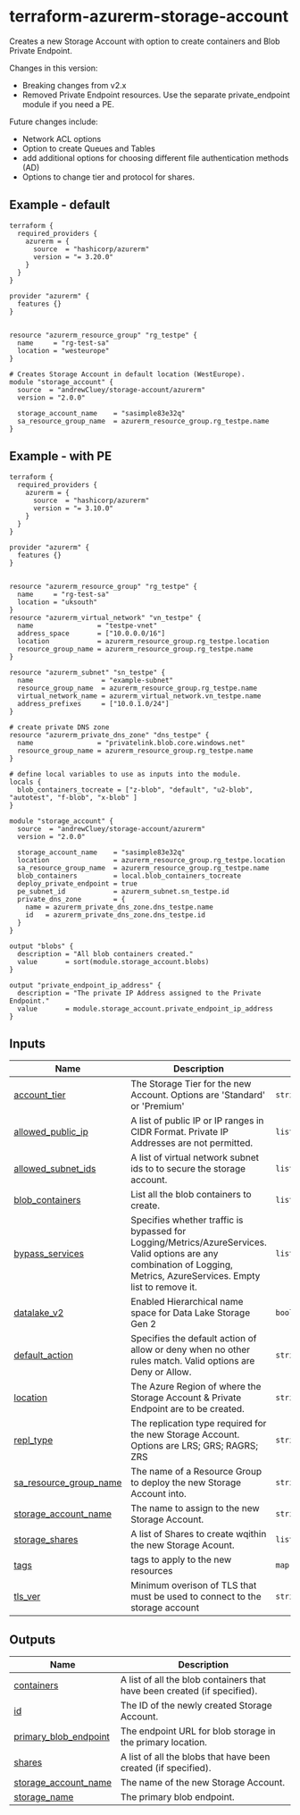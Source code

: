 <!-- BEGIN_TF_DOCS -->
# terraform-azurerm-storage-account

Creates a new Storage Account with option to create containers and Blob Private Endpoint.

Changes in this version:
  - Breaking changes from v2.x
  - Removed Private Endpoint resources. Use the separate private\_endpoint module if you need a PE.

Future changes include:
  - Network ACL options
  - Option to create Queues and Tables
  - add additional options for choosing different file authentication methods (AD)
  - Options to change tier and protocol for shares.

## Example - default
```hcl
terraform {
  required_providers {
    azurerm = {
      source  = "hashicorp/azurerm"
      version = "= 3.20.0"
    }
  }
}

provider "azurerm" {
  features {}
}


resource "azurerm_resource_group" "rg_testpe" {
  name     = "rg-test-sa"
  location = "westeurope"
}

# Creates Storage Account in default location (WestEurope).
module "storage_account" {
  source  = "andrewCluey/storage-account/azurerm"
  version = "2.0.0"

  storage_account_name    = "sasimple83e32q"
  sa_resource_group_name  = azurerm_resource_group.rg_testpe.name
}
```

## Example - with PE

```hcl
terraform {
  required_providers {
    azurerm = {
      source  = "hashicorp/azurerm"
      version = "= 3.10.0"
    }
  }
}

provider "azurerm" {
  features {}
}


resource "azurerm_resource_group" "rg_testpe" {
  name     = "rg-test-sa"
  location = "uksouth"
}
resource "azurerm_virtual_network" "vn_testpe" {
  name                = "testpe-vnet"
  address_space       = ["10.0.0.0/16"]
  location            = azurerm_resource_group.rg_testpe.location
  resource_group_name = azurerm_resource_group.rg_testpe.name
}

resource "azurerm_subnet" "sn_testpe" {
  name                 = "example-subnet"
  resource_group_name  = azurerm_resource_group.rg_testpe.name
  virtual_network_name = azurerm_virtual_network.vn_testpe.name
  address_prefixes     = ["10.0.1.0/24"]
}

# create private DNS zone
resource "azurerm_private_dns_zone" "dns_testpe" {
  name                = "privatelink.blob.core.windows.net"
  resource_group_name = azurerm_resource_group.rg_testpe.name
}

# define local variables to use as inputs into the module.
locals {
  blob_containers_tocreate = ["z-blob", "default", "u2-blob", "autotest", "f-blob", "x-blob" ]
}

module "storage_account" {
  source  = "andrewCluey/storage-account/azurerm"
  version = "2.0.0"

  storage_account_name    = "sasimple83e32q"
  location                = azurerm_resource_group.rg_testpe.location
  sa_resource_group_name  = azurerm_resource_group.rg_testpe.name
  blob_containers         = local.blob_containers_tocreate
  deploy_private_endpoint = true
  pe_subnet_id            = azurerm_subnet.sn_testpe.id
  private_dns_zone        = {
    name = azurerm_private_dns_zone.dns_testpe.name
    id   = azurerm_private_dns_zone.dns_testpe.id
  }
}

output "blobs" {
  description = "All blob containers created."
  value       = sort(module.storage_account.blobs)
}

output "private_endpoint_ip_address" {
  description = "The private IP Address assigned to the Private Endpoint."
  value       = module.storage_account.private_endpoint_ip_address
}
```

## Inputs

| Name | Description | Type | Default | Required |
|------|-------------|------|---------|:--------:|
| <a name="input_account_tier"></a> [account\_tier](#input\_account\_tier) | The Storage Tier for the new Account. Options are 'Standard' or 'Premium' | `string` | `"Standard"` | no |
| <a name="input_allowed_public_ip"></a> [allowed\_public\_ip](#input\_allowed\_public\_ip) | A list of public IP or IP ranges in CIDR Format. Private IP Addresses are not permitted. | `list(string)` | `[]` | no |
| <a name="input_allowed_subnet_ids"></a> [allowed\_subnet\_ids](#input\_allowed\_subnet\_ids) | A list of virtual network subnet ids to to secure the storage account. | `list(string)` | `[]` | no |
| <a name="input_blob_containers"></a> [blob\_containers](#input\_blob\_containers) | List all the blob containers to create. | `list(any)` | `[]` | no |
| <a name="input_bypass_services"></a> [bypass\_services](#input\_bypass\_services) | Specifies whether traffic is bypassed for Logging/Metrics/AzureServices. Valid options are any combination of Logging, Metrics, AzureServices. Empty list to remove it. | `list(string)` | `[]` | no |
| <a name="input_datalake_v2"></a> [datalake\_v2](#input\_datalake\_v2) | Enabled Hierarchical name space for Data Lake Storage Gen 2 | `bool` | `false` | no |
| <a name="input_default_action"></a> [default\_action](#input\_default\_action) | Specifies the default action of allow or deny when no other rules match. Valid options are Deny or Allow. | `string` | `"Allow"` | no |
| <a name="input_location"></a> [location](#input\_location) | The Azure Region of where the Storage Account & Private Endpoint are to be created. | `string` | `"westeurope"` | no |
| <a name="input_repl_type"></a> [repl\_type](#input\_repl\_type) | The replication type required for the new Storage Account. Options are LRS; GRS; RAGRS; ZRS | `string` | `"GRS"` | no |
| <a name="input_sa_resource_group_name"></a> [sa\_resource\_group\_name](#input\_sa\_resource\_group\_name) | The name of a Resource Group to deploy the new Storage Account into. | `string` | n/a | yes |
| <a name="input_storage_account_name"></a> [storage\_account\_name](#input\_storage\_account\_name) | The name to assign to the new Storage Account. | `string` | n/a | yes |
| <a name="input_storage_shares"></a> [storage\_shares](#input\_storage\_shares) | A list of Shares to create wqithin the new Storage Acount. | `list(string)` | `[]` | no |
| <a name="input_tags"></a> [tags](#input\_tags) | tags to apply to the new resources | `map(string)` | `null` | no |
| <a name="input_tls_ver"></a> [tls\_ver](#input\_tls\_ver) | Minimum overison of TLS that must be used to connect to the storage account | `string` | `"TLS1_2"` | no |

## Outputs

| Name | Description |
|------|-------------|
| <a name="output_containers"></a> [containers](#output\_containers) | A list of all the blob containers that have been created (if specified). |
| <a name="output_id"></a> [id](#output\_id) | The ID of the newly created Storage Account. |
| <a name="output_primary_blob_endpoint"></a> [primary\_blob\_endpoint](#output\_primary\_blob\_endpoint) | The endpoint URL for blob storage in the primary location. |
| <a name="output_shares"></a> [shares](#output\_shares) | A list of all the blobs that have been created (if specified). |
| <a name="output_storage_account_name"></a> [storage\_account\_name](#output\_storage\_account\_name) | The name of the new Storage Account. |
| <a name="output_storage_name"></a> [storage\_name](#output\_storage\_name) | The primary blob endpoint. |
<!-- END_TF_DOCS -->